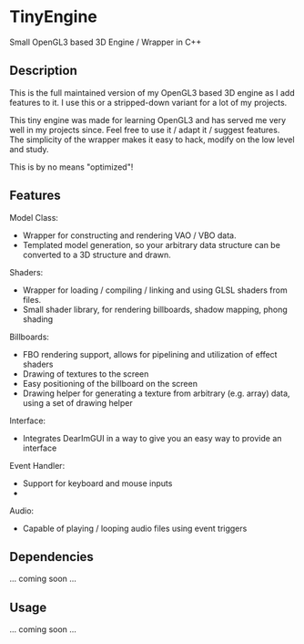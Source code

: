 # TinyEngine
Small OpenGL3 based 3D Engine / Wrapper in C++

## Description
This is the full maintained version of my OpenGL3 based 3D engine as I add features to it. 
I use this or a stripped-down variant for a lot of my projects.

This tiny engine was made for learning OpenGL3 and has served me very well in my projects since. Feel free to use it / adapt it / suggest features.
The simplicity of the wrapper makes it easy to hack, modify on the low level and study.

This is by no means "optimized"!

## Features
Model Class:
  - Wrapper for constructing and rendering VAO / VBO data.
  - Templated model generation, so your arbitrary data structure can be converted to a 3D structure and drawn.
  
Shaders:
  - Wrapper for loading / compiling / linking and using GLSL shaders from files.
  - Small shader library, for rendering billboards, shadow mapping, phong shading
    
Billboards:
  - FBO rendering support, allows for pipelining and utilization of effect shaders
  - Drawing of textures to the screen
  - Easy positioning of the billboard on the screen
  - Drawing helper for generating a texture from arbitrary (e.g. array) data, using a set of drawing helper
    
Interface:
  - Integrates DearImGUI in a way to give you an easy way to provide an interface
    
Event Handler:
  - Support for keyboard and mouse inputs
  - 
    
Audio:
  - Capable of playing / looping audio files using event triggers

## Dependencies
... coming soon ...

## Usage
... coming soon ...
